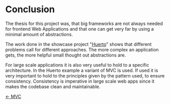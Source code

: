 # Conclusion

The thesis for this project was, that big frameworks are not always needed for frontend Web Applications and that one can get very far by using a minimal amount of abstractions. 

The work done in the showcase project "[Huerto](../huerto)" shows that different problems call for different approaches. The more complex an application gets, the more helpful small thought out abstractions are. 

For large scale applications it is also very useful to hold to a specific architecture. In the Huerto example a variant of MVC is used. If used it is very important to hold to the principles given by the pattern used, to ensure consistency. Consistency is imperative in large scale web apps since it makes the codebase clean and maintainable. 

[← MVC](05-MVC.md)

